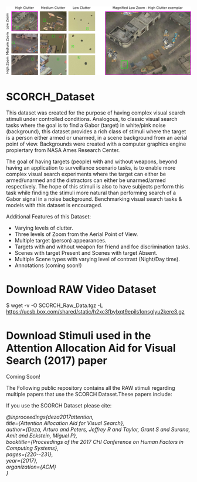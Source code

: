 ![SCORCH_Splash](Stimuli_TPWP.png)

# SCORCH_Dataset
This dataset was created for the purpose of having complex visual search stimuli under controlled conditions. Analogous, to classic visual search tasks where the goal is to find a Gabor (target) in white/pink noise (background), this dataset provides a rich class of stimuli where the target is a person either armed or unarmed, in a scene background from an aerial point of view. Backgrounds were created with a computer graphics engine propiertary from NASA Ames Research Center.

The goal of having targets (people) with and without weapons, beyond having an application to surveillance scenario tasks, is to enable more complex visual search experiments where the target can either be armed/unarmed and the distractors can either be unarmed/armed respectively. The hope of this stimuli is also to have subjects perform this task while finding the stimuli more natural than performing search of a Gabor signal in a noise background. Benchmarking visual search tasks & models with this dataset is encouraged.

Additional Features of this Dataset:

* Varying levels of clutter.
* Three levels of Zoom from the Aerial Point of View.
* Multiple target (person) appearances.
* Targets with and without weapon for friend and foe discrimination tasks.
* Scenes with target Present and Scenes with target Absent.
* Multiple Scene types with varying level of contrast (Night/Day time).
* Annotations (coming soon!)

# Download RAW Video Dataset
$ wget -v -O SCORCH_Raw_Data.tgz -L https://ucsb.box.com/shared/static/h2xc3fbylxqt9epils1onsglyu2kere3.gz

# Download Stimuli used in the Attention Allocation Aid for Visual Search (2017) paper
 Coming Soon!

The Following public repository contains all the RAW stimuli regarding multiple papers that use the SCORCH Dataset.These papers include:

If you use the SCORCH Dataset please cite:

*@inproceedings{deza2017attention,*  
*title={Attention Allocation Aid for Visual Search},*  
*author={Deza, Arturo and Peters, Jeffrey R and Taylor, Grant S and Surana, Amit and Eckstein, Miguel P},*  
*booktitle={Proceedings of the 2017 CHI Conference on Human Factors in Computing Systems},*  
*pages={220--231},*  
*year={2017},*  
*organization={ACM}*  
*}*

